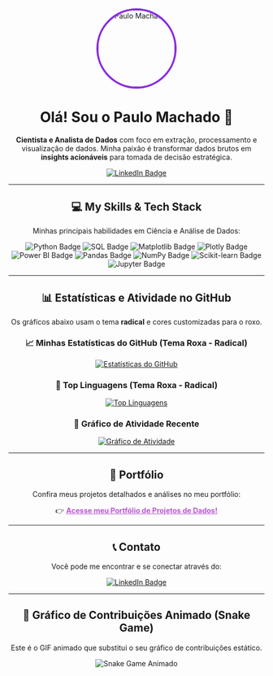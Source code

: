 <div align="center">
  <img src="https://avatars.githubusercontent.com/u/89664593?s=400&v=4" alt="Paulo Machado" width="150" style="border-radius: 50%; border: 4px solid #8A2BE2;"/>
  
  # Olá! Sou o Paulo Machado 👋
  
  <p align="center">
    <b>Cientista e Analista de Dados</b> com foco em extração, processamento e visualização de dados. Minha paixão é transformar dados brutos em <b>insights acionáveis</b> para tomada de decisão estratégica.
  </p>
  
  <p align="center">
    <a href="https://www.linkedin.com/in/paulo-machado-data/">
      <img src="https://img.shields.io/badge/Conecte--se%20no%20LinkedIn-0077B5?style=for-the-badge&logo=linkedin&logoColor=white&color=6A5ACD" alt="LinkedIn Badge">
    </a>
  </p>

---

## 💻 My Skills & Tech Stack

Minhas principais habilidades em Ciência e Análise de Dados:

<p align="center">
  <img src="https://img.shields.io/badge/Python-3776AB?style=for-the-badge&logo=python&logoColor=white&color=8A2BE2" alt="Python Badge">
  <img src="https://img.shields.io/badge/SQL-4479A1?style=for-the-badge&logo=mysql&logoColor=white&color=9400D3" alt="SQL Badge">
  <img src="https://img.shields.io/badge/Matplotlib-11557c?style=for-the-badge&logo=matplotlib&logoColor=white&color=4B0082" alt="Matplotlib Badge">
  <img src="https://img.shields.io/badge/Plotly-2c8c9b?style=for-the-badge&logo=plotly&logoColor=white&color=9370DB" alt="Plotly Badge">
  <img src="https://img.shields.io/badge/Power%20BI-F2C811?style=for-the-badge&logo=powerbi&logoColor=white&color=BA55D3" alt="Power BI Badge">
  <img src="https://img.shields.io/badge/Pandas-150458?style=for-the-badge&logo=pandas&logoColor=white&color=6A5ACD" alt="Pandas Badge">
  <img src="https://img.shields.io/badge/Numpy-013243?style=for-the-badge&logo=numpy&logoColor=white&color=483D8B" alt="NumPy Badge">
  <img src="https://img.shields.io/badge/Scikit--learn-F7931E?style=for-the-badge&logo=scikit-learn&logoColor=white&color=DA70D6" alt="Scikit-learn Badge">
  <img src="https://img.shields.io/badge/Jupyter-F37626?style=for-the-badge&logo=jupyter&logoColor=white&color=C71585" alt="Jupyter Badge">
  </p>

---

## 📊 Estatísticas e Atividade no GitHub

Os gráficos abaixo usam o tema **radical** e cores customizadas para o roxo.

### 📈 Minhas Estatísticas do GitHub (Tema Roxa - Radical)
[![Estatísticas do GitHub](https://github-readme-stats.vercel.app/api?username=Wekoda&show_icons=true&theme=radical&hide_title=true&locale=pt-br)](https://github.com/anuraghazra/github-readme-stats)

### 🥇 Top Linguagens (Tema Roxa - Radical)
[![Top Linguagens](https://github-readme-stats.vercel.app/api/top-langs/?username=Wekoda&layout=compact&langs_count=6&theme=radical&exclude_repo=your-excluded-repo&exclude_repo=your-excluded-repo-2&hide=html,css)](https://github.com/anuraghazra/github-readme-stats)

### 🚀 Gráfico de Atividade Recente
[![Gráfico de Atividade](https://github-readme-activity-graph.vercel.app/graph?username=Wekoda&bg_color=1F222E&color=A67DFF&line=A67DFF&point=FFFFFF&area=true&hide_border=true&theme=xcode)](https://github.com/ashutosh00710/github-readme-activity-graph)

---

## 💼 Portfólio

Confira meus projetos detalhados e análises no meu portfólio:

👉 **<a href="https://wekoda.github.io/" style="color: #BA55D3;">Acesse meu Portfólio de Projetos de Dados!</a>**

---

## 📞 Contato

Você pode me encontrar e se conectar através do:

<p align="center">
  <a href="https://www.linkedin.com/in/paulo-machado-data/">
    <img src="https://img.shields.io/badge/LinkedIn-0077B5?style=for-the-badge&logo=linkedin&logoColor=white&color=6A5ACD" alt="LinkedIn Badge">
  </a>
</p>

---

## 🐍 Gráfico de Contribuições Animado (Snake Game)

Este é o GIF animado que substitui o seu gráfico de contribuições estático.

<div align="center">
  <img src="https://raw.githubusercontent.com/Wekoda/Wekoda/output/github-contribution-grid-snake-dark.svg" alt="Snake Game Animado" style="max-width: 100%;"/>
</div>

</div>
